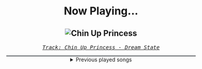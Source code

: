 <div align="center"> 
<h1>Now Playing...</h1>

![Chin Up Princess](https://i.scdn.co/image/ab67616d00001e02e6681d49e7f94be378569e6e)
--
_<samp><a href="https://open.spotify.com/track/25zJTldExMDwZE0aN1EYpo">Track: Chin Up Princess - Dream State</a></samp>_

<div style="border: 1px #4B5054 solid"></div>
<details>
  <summary>
    Previous played songs
  </summary>
  <table>
    <thead>
      <tr>
        <th>
          Artist
        </th>
        <th>
          Song
        </th>
        <th>
          Link
        </th>
      </tr>
    </thead>
    <tbody>
      <tr><td>Dream State</td><td>Chin Up Princess</td><td><a href="https://open.spotify.com/track/25zJTldExMDwZE0aN1EYpo">https://open.spotify.com/track/25zJTldExMDwZE0aN1EYpo</a></td></tr><tr><td>Kataklysm</td><td>Die as a King</td><td><a href="https://open.spotify.com/track/62t6283mMLU6BYb5QFjI0r">https://open.spotify.com/track/62t6283mMLU6BYb5QFjI0r</a></td></tr><tr><td>Orthodox</td><td>Soaking Nerves</td><td><a href="https://open.spotify.com/track/16obiBx0cUuFG2ib5QRTfX">https://open.spotify.com/track/16obiBx0cUuFG2ib5QRTfX</a></td></tr><tr><td>Serenity</td><td>Ritter, Tod und Teufel (Knightfall)</td><td><a href="https://open.spotify.com/track/7BgkVYZjIaUrJm9dvyh22w">https://open.spotify.com/track/7BgkVYZjIaUrJm9dvyh22w</a></td></tr><tr><td>Caskets</td><td>Better Way Out</td><td><a href="https://open.spotify.com/track/2OVvGwLJ9IYY9wxPzissxv">https://open.spotify.com/track/2OVvGwLJ9IYY9wxPzissxv</a></td></tr><tr><td>Caskets</td><td>Better Way Out</td><td><a href="https://open.spotify.com/track/2OVvGwLJ9IYY9wxPzissxv">https://open.spotify.com/track/2OVvGwLJ9IYY9wxPzissxv</a></td></tr><tr><td>Caskets</td><td>Better Way Out</td><td><a href="https://open.spotify.com/track/2OVvGwLJ9IYY9wxPzissxv">https://open.spotify.com/track/2OVvGwLJ9IYY9wxPzissxv</a></td></tr><tr><td>Lil Uzi Vert</td><td>Werewolf (feat. Bring Me The Horizon)</td><td><a href="https://open.spotify.com/track/3ySqZ8yGoh4Emi9HiPCCdP">https://open.spotify.com/track/3ySqZ8yGoh4Emi9HiPCCdP</a></td></tr><tr><td>Amaranthe</td><td>Damnation Flame</td><td><a href="https://open.spotify.com/track/5x7t8dWhM47kvErscgZnhE">https://open.spotify.com/track/5x7t8dWhM47kvErscgZnhE</a></td></tr><tr><td>Amaranthe</td><td>Damnation Flame</td><td><a href="https://open.spotify.com/track/5x7t8dWhM47kvErscgZnhE">https://open.spotify.com/track/5x7t8dWhM47kvErscgZnhE</a></td></tr><tr><td>Billy Saga</td><td>Zaratempo</td><td><a href="https://open.spotify.com/track/3pcd6Vfv3qc02SicEFk82E">https://open.spotify.com/track/3pcd6Vfv3qc02SicEFk82E</a></td></tr><tr><td>Caskets</td><td>Better Way Out</td><td><a href="https://open.spotify.com/track/2OVvGwLJ9IYY9wxPzissxv">https://open.spotify.com/track/2OVvGwLJ9IYY9wxPzissxv</a></td></tr><tr><td>Fame on Fire</td><td>All My Life</td><td><a href="https://open.spotify.com/track/3QmQivdo5BjJCTpxatiDZB">https://open.spotify.com/track/3QmQivdo5BjJCTpxatiDZB</a></td></tr><tr><td>Base Hollow</td><td>Do Enough</td><td><a href="https://open.spotify.com/track/1kXtmE1YYAVCM048EN9w3y">https://open.spotify.com/track/1kXtmE1YYAVCM048EN9w3y</a></td></tr><tr><td>CORPSE</td><td>CODE MISTAKE</td><td><a href="https://open.spotify.com/track/39iRz0h1eZOyXzch8tKQit">https://open.spotify.com/track/39iRz0h1eZOyXzch8tKQit</a></td></tr><tr><td>Citizen Soldier</td><td>Wired for Worthless</td><td><a href="https://open.spotify.com/track/4G3IJM6wKe15VZZdPRfcv5">https://open.spotify.com/track/4G3IJM6wKe15VZZdPRfcv5</a></td></tr><tr><td>From Ashes to New</td><td>Hate Me Too</td><td><a href="https://open.spotify.com/track/0P9Yw78LZrptziYwD6O0Ed">https://open.spotify.com/track/0P9Yw78LZrptziYwD6O0Ed</a></td></tr><tr><td>Motionless In White</td><td>Scoring the End of the World (feat. Mick Gordon)</td><td><a href="https://open.spotify.com/track/0Tkgl0sQyr6QO0IGmS8aa5">https://open.spotify.com/track/0Tkgl0sQyr6QO0IGmS8aa5</a></td></tr><tr><td>Bury Tomorrow</td><td>LIFE (Paradise Denied)</td><td><a href="https://open.spotify.com/track/3ndwxuh6TAX6eWYy9jWwhP">https://open.spotify.com/track/3ndwxuh6TAX6eWYy9jWwhP</a></td></tr><tr><td>Motionless In White</td><td>Meltdown</td><td><a href="https://open.spotify.com/track/6w3hTgFYPaUo6WFz2tEOtX">https://open.spotify.com/track/6w3hTgFYPaUo6WFz2tEOtX</a></td></tr>
    </tbody>
  </table>
</details>

</div>
